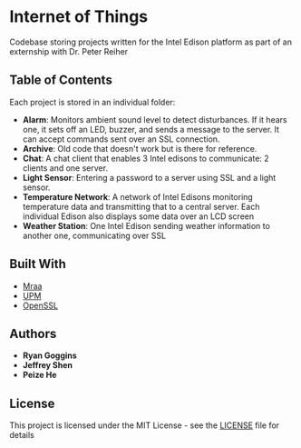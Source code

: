 # Internet of Things

Codebase storing projects written for the Intel Edison platform as part of an externship with Dr. Peter Reiher


## Table of Contents
Each project is stored in an individual folder:

* **Alarm**: Monitors ambient sound level to detect disturbances. If it hears one, it sets off an LED, buzzer, and sends a message to the server. It can accept commands sent over an SSL connection. 
* **Archive**: Old code that doesn't work but is there for reference.
* **Chat**: A chat client that enables 3 Intel edisons to communicate: 2 clients and one server.
* **Light Sensor**: Entering a password to a server using SSL and a light sensor.
* **Temperature Network**: A network of Intel Edisons monitoring temperature data and transmitting that to a central server. Each individual Edison also displays some data over an LCD screen
* **Weather Station**: One Intel Edison sending weather information to another one, communicating over SSL

## Built With

* [Mraa](https://iotdk.intel.com/docs/master/mraa/)
* [UPM](https://github.com/intel-iot-devkit/upm)
* [OpenSSL](https://www.openssl.org)

## Authors

* **Ryan Goggins**
* **Jeffrey Shen**
* **Peize He**

## License

This project is licensed under the MIT License - see the [LICENSE](LICENSE) file for details

